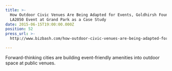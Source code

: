 ```yaml
---
title: >-
  How Outdoor Civic Venues Are Being Adapted for Events, Goldhirsh Foundation's
  LA2050 Event at Grand Park as a Case Study
date: 2015-06-15T19:00:00.000Z
position: 52
press_url: >-
  http://www.bizbash.com/how-outdoor-civic-venues-are-being-adapted-for-events/new-york/story/30559/#.VX9bzorF_gG

---
```




Forward-thinking cities are building event-friendly amenities into outdoor space at public venues.

